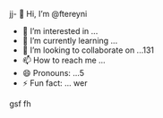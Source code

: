 jj- 👋 Hi, I’m @ftereyni
- 👀 I’m interested in ...
- 🌱 I’m currently learning ...
- 💞️ I’m looking to collaborate on ...131
- 📫 How to reach me ...
- 😄 Pronouns: ...5
- ⚡ Fun fact: ...
wer
<!---sdfdfgsdf
ftereyni/ftereyni is a ✨ special ✨ repository because its `README.md` (thi65s file) appears on your GitHub profile.45
You can click the Preview link to take a look at your changes.
--->
gsf
fh

